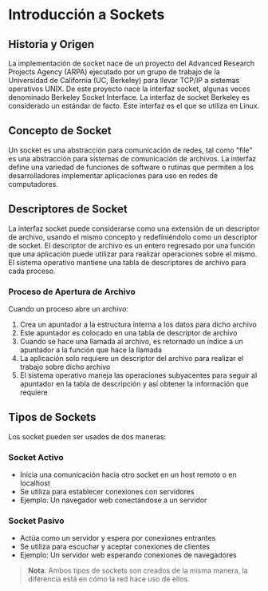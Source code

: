 # Introducción a Sockets

## Historia y Origen

La implementación de socket nace de un proyecto del Advanced Research Projects Agency (ARPA) ejecutado por un grupo de trabajo de la Universidad de California (UC, Berkeley) para llevar TCP/IP a sistemas operativos UNIX. De este proyecto nace la interfaz socket, algunas veces denominado Berkeley Socket Interface. La interfaz de socket Berkeley es considerado un estándar de facto. Este interfaz es el que se utiliza en Linux.

## Concepto de Socket

Un socket es una abstracción para comunicación de redes, tal como "file" es una abstracción para sistemas de comunicación de archivos. La interfaz define una variedad de funciones de software o rutinas que permiten a los desarrolladores implementar aplicaciones para uso en redes de computadores.

## Descriptores de Socket

La interfaz socket puede considerarse como una extensión de un descriptor de archivo, usando el mismo concepto y redefiniéndolo como un descriptor de socket. El descriptor de archivo es un entero regresado por una función que una aplicación puede utilizar para realizar operaciones sobre el mismo. El sistema operativo mantiene una tabla de descriptores de archivo para cada proceso.

### Proceso de Apertura de Archivo

Cuando un proceso abre un archivo:

1. Crea un apuntador a la estructura interna a los datos para dicho archivo
2. Este apuntador es colocado en una tabla de descriptor de archivo
3. Cuando se hace una llamada al archivo, es retornado un índice a un apuntador a la función que hace la llamada
4. La aplicación solo requiere un descriptor del archivo para realizar el trabajo sobre dicho archivo
5. El sistema operativo maneja las operaciones subyacentes para seguir al apuntador en la tabla de descripción y así obtener la información que requiere

## Tipos de Sockets

Los socket pueden ser usados de dos maneras:

### Socket Activo
- Inicia una comunicación hacia otro socket en un host remoto o en localhost
- Se utiliza para establecer conexiones con servidores
- Ejemplo: Un navegador web conectándose a un servidor

### Socket Pasivo
- Actúa como un servidor y espera por conexiones entrantes
- Se utiliza para escuchar y aceptar conexiones de clientes
- Ejemplo: Un servidor web esperando conexiones de navegadores

> **Nota**: Ambos tipos de sockets son creados de la misma manera, la diferencia está en cómo la red hace uso de ellos. 